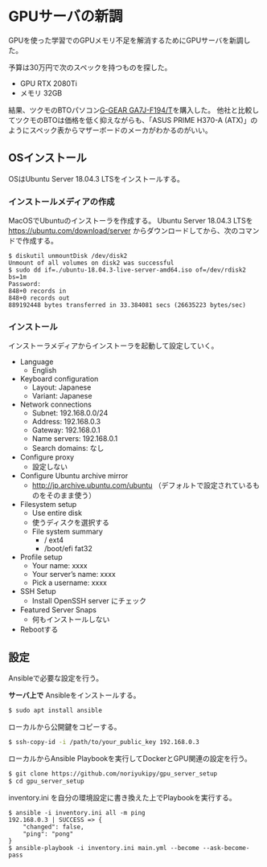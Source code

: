 # GPUサーバの新調

GPUを使った学習でのGPUメモリ不足を解消するためにGPUサーバを新調した。

予算は30万円で次のスペックを持つものを探した。
- GPU RTX 2080Ti
- メモリ 32GB

結果、ツクモのBTOパソコン[G-GEAR GA7J-F194/T](https://www.tsukumo.co.jp/bto/pc/game/2019/GA7J-F194T.html)を購入した。
他社と比較してツクモのBTOは価格を低く抑えながらも、「ASUS PRIME H370-A (ATX)」のようにスペック表からマザーボードのメーカがわかるのがいい。

## OSインストール

OSはUbuntu Server 18.04.3 LTSをインストールする。

### インストールメディアの作成

MacOSでUbuntuのインストーラを作成する。
Ubuntu Server 18.04.3 LTSを https://ubuntu.com/download/server からダウンロードしてから、次のコマンドで作成する。

```
$ diskutil unmountDisk /dev/disk2
Unmount of all volumes on disk2 was successful
$ sudo dd if=./ubuntu-18.04.3-live-server-amd64.iso of=/dev/rdisk2 bs=1m
Password:
848+0 records in
848+0 records out
889192448 bytes transferred in 33.384081 secs (26635223 bytes/sec)
```

### インストール

インストーラメディアからインストーラを起動して設定していく。

- Language
  - English
- Keyboard configuration
  - Layout: Japanese
  - Variant: Japanese
- Network connections
  - Subnet: 192.168.0.0/24
  - Address: 192.168.0.3
  - Gateway: 192.168.0.1
  - Name servers: 192.168.0.1
  - Search domains: なし
- Configure proxy
  - 設定しない
- Configure Ubuntu archive mirror
  - http://jp.archive.ubuntu.com/ubuntu （デフォルトで設定されているものをそのまま使う）
- Filesystem setup
  - Use entire disk
  - 使うディスクを選択する
  - File system summary
    - / ext4
    - /boot/efi fat32
- Profile setup
  - Your name: xxxx
  - Your server’s name: xxxx
  - Pick a username: xxxx
- SSH Setup
  - Install OpenSSH server にチェック
- Featured Server Snaps
  - 何もインストールしない
- Rebootする

## 設定

Ansibleで必要な設定を行う。

**サーバ上で** Ansibleをインストールする。

```sh
$ sudo apt install ansible
```

ローカルから公開鍵をコピーする。

```sh
$ ssh-copy-id -i /path/to/your_public_key 192.168.0.3
```

ローカルからAnsible Playbookを実行してDockerとGPU関連の設定を行う。

```sh
$ git clone https://github.com/noriyukipy/gpu_server_setup
$ cd gpu_server_setup
```

inventory.ini を自分の環境設定に書き換えた上でPlaybookを実行する。

```
$ ansible -i inventory.ini all -m ping
192.168.0.3 | SUCCESS => {
    "changed": false,
    "ping": "pong"
}
$ ansible-playbook -i inventory.ini main.yml --become --ask-become-pass
```
